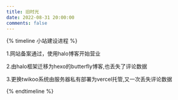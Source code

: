 ```yaml
---
title: 旧时光
date: 2022-08-31 20:00:00
comments: false
---
```


{% timeline 小站建设进程 %}

<!-- timeline 2022-8-23-->

1.网站备案通过，使用halo博客开始营业

<!-- endtimeline -->

<!-- timeline 2022-12-01-->

2.由halo框架迁移为hexo的butterfly博客,也丢失了评论数据

<!-- endtimeline -->
<!-- timeline 2022-02-28-->

3.更换twikoo系统由服务器私有部署为vercel托管,又一次丢失评论数据

<!-- endtimeline -->


{% endtimeline %}
